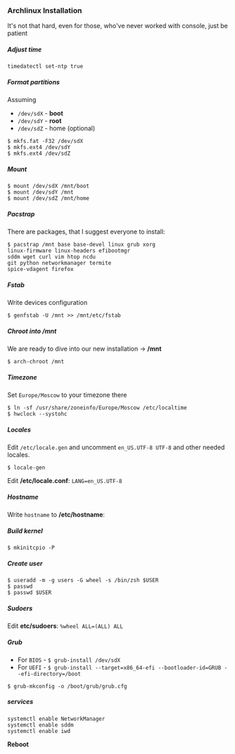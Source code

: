 ### Archlinux Installation
It's not that hard, even for those, who've never worked with console, just be patient

##### Adjust time
```
timedatectl set-ntp true
```

##### Format partitions

Assuming 
- `/dev/sdX` - **boot**
- `/dev/sdY` - **root**
- `/dev/sdZ` - home (optional)

```
$ mkfs.fat -F32 /dev/sdX
$ mkfs.ext4 /dev/sdY
$ mkfs.ext4 /dev/sdZ
```

##### Mount
```
$ mount /dev/sdX /mnt/boot
$ mount /dev/sdY /mnt
$ mount /dev/sdZ /mnt/home
```

##### Pacstrap
There are packages, that I suggest everyone to install:

```
$ pacstrap /mnt base base-devel linux grub xorg
linux-firmware linux-headers efibootmgr
sddm wget curl vim htop ncdu
git python networkmanager termite
spice-vdagent firefox
```

##### Fstab 
Write devices configuration

```
$ genfstab -U /mnt >> /mnt/etc/fstab
```

##### Chroot into /mnt
We are ready to dive into our new installation -> **/mnt**

```
$ arch-chroot /mnt
```

##### Timezone
Set `Europe/Moscow` to your timezone there

```
$ ln -sf /usr/share/zoneinfo/Europe/Moscow /etc/localtime
$ hwclock --systohc
```

##### Locales
Edit `/etc/locale.gen` and uncomment `en_US.UTF-8 UTF-8` and other needed locales.
```
$ locale-gen
```

Edit **/etc/locale.conf**: `LANG=en_US.UTF-8`

##### Hostname

Write `hostname` to **/etc/hostname**:

##### Build kernel

```
$ mkinitcpio -P
```

##### Create user
```
$ useradd -m -g users -G wheel -s /bin/zsh $USER
$ passwd
$ passwd $USER
```

##### Sudoers

Edit **etc/sudoers**:
`%wheel ALL=(ALL) ALL`

##### Grub

- For `BIOS` - `$ grub-install /dev/sdX`
- For `UEFI` - `$ grub-install --target=x86_64-efi --bootloader-id=GRUB --efi-directory=/boot`

```
$ grub-mkconfig -o /boot/grub/grub.cfg
```

##### services
```
systemctl enable NetworkManager
systemctl enable sddm
systemctl enable iwd
```

**Reboot**
